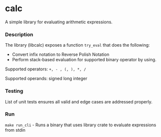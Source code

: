 # calc
A simple library for evaluating arithmetic expressions.


### Description

The library (libcalc) exposes a function `try_eval` that does the following:

- Convert infix notation to Reverse Polish Notation
- Perform stack-based evaluation for supported binary operator by using.

Supported operators: `+, - , (, ), *, /`

Supported operands: signed long integer
 
### Testing
List of unit tests ensures all valid and edge cases are addressed properly.


### Run
``make run_cli`` - Runs a binary that uses library crate to evaluate expressions from stdin


